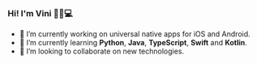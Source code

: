 ### Hi! I'm Vini 👋🏾💻

- 🔭 I’m currently working on universal native apps for iOS and Android.
- 🌱 I’m currently learning **Python**, **Java**, **TypeScript**, **Swift** and **Kotlin**.
- 👯 I’m looking to collaborate on new technologies.


<!--
**rootcsvn/rootcsvn** is a ✨ _special_ ✨ repository because its `README.md` (this file) appears on your GitHub profile.

Here are some ideas to get you started:

- 🔭 I’m currently working on ...
- 🌱 I’m currently learning ...
- 👯 I’m looking to collaborate on ...
- 🤔 I’m looking for help with ...
- 💬 Ask me about ...
- 📫 How to reach me: ...
- 😄 Pronouns: ...
- ⚡ Fun fact: ...
-->
